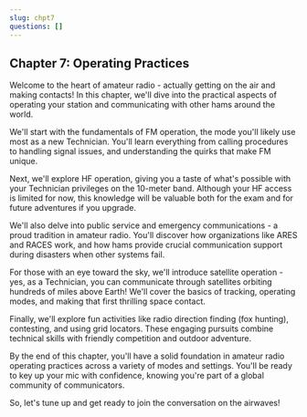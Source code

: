 ```yaml
---
slug: chpt7
questions: []
---
```



## Chapter 7: Operating Practices

Welcome to the heart of amateur radio - actually getting on the air and making contacts! In this chapter, we'll dive into the practical aspects of operating your station and communicating with other hams around the world.

We'll start with the fundamentals of FM operation, the mode you'll likely use most as a new Technician. You'll learn everything from calling procedures to handling signal issues, and understanding the quirks that make FM unique.

Next, we'll explore HF operation, giving you a taste of what's possible with your Technician privileges on the 10-meter band. Although your HF access is limited for now, this knowledge will be valuable both for the exam and for future adventures if you upgrade.

We'll also delve into public service and emergency communications - a proud tradition in amateur radio. You'll discover how organizations like ARES and RACES work, and how hams provide crucial communication support during disasters when other systems fail.

For those with an eye toward the sky, we'll introduce satellite operation - yes, as a Technician, you can communicate through satellites orbiting hundreds of miles above Earth! We'll cover the basics of tracking, operating modes, and making that first thrilling space contact.

Finally, we'll explore fun activities like radio direction finding (fox hunting), contesting, and using grid locators. These engaging pursuits combine technical skills with friendly competition and outdoor adventure.

By the end of this chapter, you'll have a solid foundation in amateur radio operating practices across a variety of modes and settings. You'll be ready to key up your mic with confidence, knowing you're part of a global community of communicators.

So, let's tune up and get ready to join the conversation on the airwaves!
